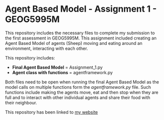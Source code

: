 # Agent Based Model - Assignment 1 - GEOG5995M

This repository includes the necessary files to complete my submission to the first assessment in GEOG5995M. This 
assignment included creating an Agent Based Model of agents (Sheep) moving and eating around an environment, interacting
with each other.

This repository includes:
- **Final Agent Based Model** = Assignment_1.py
- **Agent class with functions** = agentframework.py

Both files need to be open when running the final Agent Based Model as the model calls on multiple functions form the *agentframework.py*
file. Such functions include making the agents move, eat and then stop when they are full and to interact with other individual agents
and share their food with their neighbour.

This repository has been linked to [my website](https://danialowen.github.io/) 
